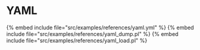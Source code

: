 # YAML

{% embed include file="src/examples/references/yaml.yml" %}
{% embed include file="src/examples/references/yaml_dump.pl" %}
{% embed include file="src/examples/references/yaml_load.pl" %}



